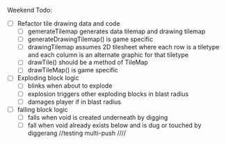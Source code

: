 Weekend Todo:
- [ ] Refactor tile drawing data and code
  - [ ] gemerateTilemap generates data tilemap and drawing tilemap
  - [ ] generateDrawingTilemap() is game specific
  - [ ] drawingTilemap assumes 2D tilesheet where each row is a tiletype and each column is an alternate graphic for that tiletype
  - [ ] drawTile() should be a method of TileMap
  - [ ] drawTileMap() is game specific
- [ ] Exploding block logic
  - [ ] blinks when about to explode
  - [ ] explosion triggers other exploding blocks in blast radius
  - [ ] damages player if in blast radius
- [ ] falling block logic
  - [ ] falls when void is created underneath by digging
  - [ ] fall when void already exists below and is dug or touched by diggerang
//testing multi-push
////
